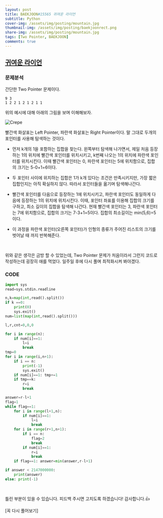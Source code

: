 ```yaml
---
layout: post
title: BAEKJOON#15565 귀여운 라이언
subtitle: Python
cover-img: /assets/img/posting/mountain.jpg
thumbnail-img: /assets/img/posting/baekjoonrect.png
share-img: /assets/img/posting/mountain.jpg
tags: [Two Pointer, BAEKJOON]
comments: true
---
```


## [귀여운 라이언](https://www.acmicpc.net/problem/15565)

### 문제분석

간단한 Two Pointer 문제이다.

```
9 3
1 2 2 1 2 1 2 1 1
```

위의 예시에 대해 아래의 그림을 보며 이해해보자.

![Crepe](https://i.imgur.com/OtRwAm9.jpg)

빨간색 화살표는 Left Pointer, 파란색 화살표는 Right Pointer이다. 말 그대로 두개의 포인터를 사용해 탐색하는 것이다.

- 먼저 k개의 1을 포함하는 집합을 찾는다. 왼쪽부터 탐색해 나가면서, 제일 처음 등장하는 1의 위치에 빨간색 포인터를 위치시키고, k번째 나오는 1의 위치에 파란색 포인터를 위치시킨다. 이때 빨간색 포인터는 0, 파란색 포인터는 5에 위치함으로, 집합의 크기는 5-0+1=6이다.

- 두 포인터 사이에 위치하는 집합은 1가 k개 있다는 조건은 만족시키지만, 가장 짧은 집합인지는 아직 확실하지 않다. 따라서 포인터들을 옮기며 탐색해나간다.

- 빨간색 포인터를 다음으로 등장하는 1에 위치시키고, 파란색 포인터도 동일하게 다음에 등장하는 1의 위치에 위치시킨다. 이때, 포인터 좌표를 이용해 집합의 크기를 구하고, 최소 길이의 집합을 탐색해 나간다. 현재 빨간색 포인터는 3, 파란색 포인터는 7에 위치함으로, 집합의 크기는 7-3+1=5이다. 집합의 최소길이는 min(5,6)=5이다.

- 이 과정을 파란색 포인터(오른쪽 포인터)가 인형의 종류가 주어진 리스트의 크기를 벗어날 때 까지 반복해준다.

<br>

위와 같은 생각은 금방 할 수 있었는데, Two Pointer 문제가 처음이라서 그런지 코드로 작성하는데 굉장히 애를 먹었다. 일주일 후에 다시 풀며 최적화시켜 봐야겠다.

### CODE

```python
import sys
read=sys.stdin.readline

n,k=map(int,read().split())
if k ==0:
    print(0)
    sys.exit()
num=list(map(int,read().split()))

l,r,cnt=0,0,0

for i in range(n):
    if num[i]==1:
        l=i
        break
tmp=0
for i in range(i,n+1):
    if i == n:
        print(-1)
        sys.exit()
    if num[i]==1: tmp+=1
    if tmp==k:
        r=i
        break

answer=r-l+1
flag=1
while flag==1:
    for i in range(l+1,n):
        if num[i]==1:
            l=i
            break
    for i in range(r+1,n+1):
        if i == n:
            flag=2
            break
        if num[i]==1:
            r=i
            break
    if flag==1: answer=min(answer,r-l+1)

if answer < 2147000000:
    print(answer)
else: print(-1)
```

<br>

틀린 부분이 있을 수 있습니다. 피드백 주시면 고치도록 하겠습니다!
감사합니다.👍

[꼭 다시 풀어보기]
<br>
<br>
